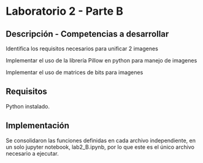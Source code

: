 # Laboratorio 2 - Parte B


## Descripción - Competencias a desarrollar


Identifica los requisitos necesarios para unificar 2 imagenes

Implementar el uso de la librería Pillow en python para manejo de imagenes

Implementar el uso de matrices de bits para imagenes

## Requisitos
Python instalado.

## Implementación
Se consolidaron las funciones definidas en cada archivo independiente, en un solo jupyter notebook, lab2_B.ipynb, por lo que este es el único archivo necesario a ejecutar. 